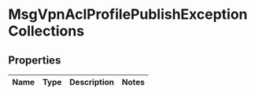 
# MsgVpnAclProfilePublishExceptionCollections

## Properties
Name | Type | Description | Notes
------------ | ------------- | ------------- | -------------



